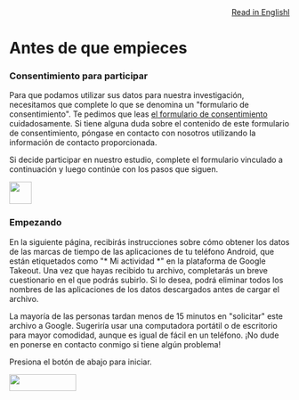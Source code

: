 <div style="text-align: right"><a href="https://delaiglesialab.github.io/DigitalRhythmsProject/1_android_landing_page">Read in Englishl</a></div>

# Antes de que empieces

### Consentimiento para participar
Para que podamos utilizar sus datos para nuestra investigación, necesitamos que complete lo que se denomina un "formulario de consentimiento". Te pedimos que leas <a href="https://redcap.iths.org/surveys/?s=34X3HD7YYL" target="_blank">el formulario de consentimiento</a> cuidadosamente. Si tiene alguna duda sobre el contenido de este formulario de consentimiento, póngase en contacto con nosotros utilizando la información de contacto proporcionada.

Si decide participar en nuestro estudio, complete el formulario vinculado a continuación y luego continúe con los pasos que siguen.

<a href="https://redcap.iths.org/surveys/?s=34X3HD7YYL" target="_blank"><img src="https://www.flaticon.com/svg/static/icons/svg/2234/2234689.svg" height="40" width="40"></a>

### Empezando

En la siguiente página, recibirás instrucciones sobre cómo obtener los datos de las marcas de tiempo de las aplicaciones de tu teléfono Android, que están etiquetados como "* Mi actividad *" en la plataforma de Google Takeout. Una vez que hayas recibido tu archivo, completarás un breve cuestionario en el que podrás subirlo. Si lo desea, podrá eliminar todos los nombres de las aplicaciones de los datos descargados antes de cargar el archivo.

La mayoría de las personas tardan menos de 15 minutos en "solicitar" este archivo a Google. Sugeriría usar una computadora portátil o de escritorio para mayor comodidad, aunque es igual de fácil en un teléfono. ¡No dude en ponerse en contacto conmigo si tiene algún problema!

Presiona el botón de abajo para iniciar.

[<img src="https://user-images.githubusercontent.com/42762378/101787108-bd8e1980-3b24-11eb-93db-17a75fb16952.png" height="30" width="120">](https://delaiglesialab.github.io/DigitalRhythmsProject/es/2_android)
